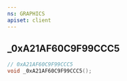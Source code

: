 ```yaml
---
ns: GRAPHICS
apiset: client
---
```

## _0xA21AF60C9F99CCC5

```c
// 0xA21AF60C9F99CCC5
void _0xA21AF60C9F99CCC5();
```





